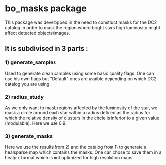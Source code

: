 # bo_masks package
This package was developped in the need to construct masks for the DC2 catalog in order to mask the region where bright stars high luminosity might affect detected objects/images.
## It is subdivised in 3 parts :
### 1) generate_samples
Used to generate clean samples using some basic quality flags. One can use his own flags but "Default" ones are avaible depending on which DC2 catalog you are using.
### 2) radius_study
As we only want to mask regions affected by the luminosity of the star, we mask a circle around each star within a radius defined as the radius for which the relative density of clusters in the circle is inferior to a given value (modulable). Here we use 0.9.
### 3) generate_masks
Here we use the results from 2) and the catalog from 1) to generate a healsparse map which contains the masks. One can chose to save them in a healpix format which is not optimized for high resolution maps.
